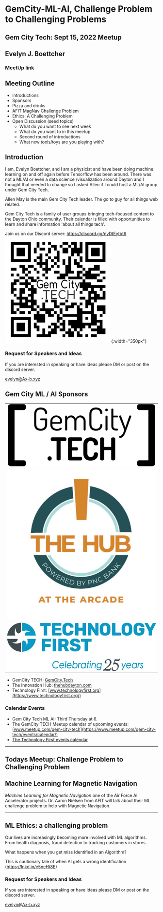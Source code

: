 # GemCity-ML-AI, Challenge Problem to Challenging Problems
## Gem City Tech: Sept 15, 2022 Meetup
## Evelyn J. Boettcher
### [MeetUp link](https://www.meetup.com/gem-city-tech/events/287250190/)


## Meeting Outline

* Introductions
* Sponsors
* Pizza and drinks
* AFIT MagNav Challenge Problem
* Ethics: A Challenging Problem
* Open Discussion (seed topics)
   * What do you want to see next week
   * What do you want to in this meetup
   * Second round of introductions
   * What new tools/toys are you playing with?

## Introduction

I am, Evelyn Boettcher, and I am a physicist and have been doing machine learning on and off again before Tensorflow has been around.  There was not a ML/AI or even a data science /visualization around Dayton and I thought that needed to change so I asked Allen if I could host a ML/AI group under Gem City Tech.

Allen May is the main Gem City Tech leader. The go to guy for all things web related.


Gem City Tech is a family of user groups bringing tech-focused content to the Dayton Ohio community. Their calendar is filled with opportunities to learn and share information 'about all things tech'.

Join us on our Discord server: https://discord.gg/nyDtEytbt6
![Discord Qr](./data/qr-code.png){:width="350px"}

### Request for Speakers and Ideas
If you are interested in speaking or have ideas please DM or post on the discord server.

evelyn@Ax-b.xyz


## Gem City ML / AI Sponsors 

|  |  
| :--: | 
| ![Gem City Tech Logo](./data/GCTLogo.PNG) | 
| ![The Hub Logo](./data/The-Hub-Logo-PNC.jpg) |
| ![The Hub Logo](./data/tech_first_logo.jpg) |

* GemCity TECH: [GemCity.Tech](https://Gemcity.tech)
* The Innovation Hub: [thehubdayton.com](https://www.thehubdayton.com/)
* Technology First: [www.technologyfirst.org](https://www.technologyfirst.org/)


### Calendar Events
* Gem City Tech ML AI: Third Thursday at 6.
* The GemCity TECH Meetup calendar of upcoming events: [www.meetup.com/gem-city-tech](https://www.meetup.com/gem-city-tech/events/calendar/)
* [The Technology First events calendar](https://www.technologyfirst.org/Technology-First-Events?EventViewMode=1&EventListViewMode=2&SelectedDate=8/20/2022&CalendarViewType=1)

---

## Todays Meetup: Challenge Problem to Challenging Problem

## Machine Learning for Magnetic Navigation

*Machine Learning for Magnetic Navigation* one of the Air Force AI Accelerator projects.  Dr. Aaron Nielsen from AFIT will talk about their ML challenge problem to help with Magnetic Navigation.

---

## ML Ethics: a challenging problem
Our lives are increasingly becoming more involved with ML algorithms.  From health diagnosis, fraud detection to tracking customers in stores. 

What happens when you get miss Identified in an Algorithm? 

This is cautionary tale of when AI gets a wrong identification (https://lnkd.in/e5neHt8E)

### Request for Speakers and Ideas
If you are interested in speaking or have ideas please DM or post on the discord server.

evelyn@Ax-b.xyz